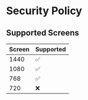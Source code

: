 # Security Policy

## Supported Screens

| Screen  | Supported          |
| ------- | ------------------ |
| 1440    | :white_check_mark: |
| 1080    | :white_check_mark: |
| 768     | :white_check_mark: |
| 720     | :x:                |
